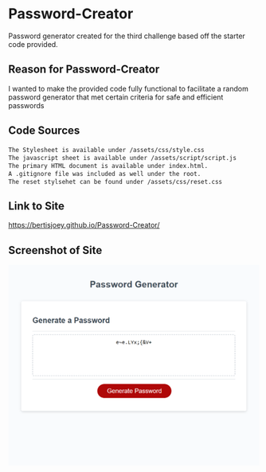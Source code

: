 # Password-Creator
Password generator created for the third challenge based off the starter code provided.

## Reason for Password-Creator
I wanted to make the provided code fully functional to facilitate a random password generator that met certain criteria for safe and efficient passwords

## Code Sources
```
The Stylesheet is available under /assets/css/style.css
The javascript sheet is available under /assets/script/script.js
The primary HTML document is available under index.html.
A .gitignore file was included as well under the root.
The reset stylsehet can be found under /assets/css/reset.css
```
## Link to Site
https://bertisjoey.github.io/Password-Creator/

## Screenshot of Site
![Screenshot of Password Generator](./assets/screenshot-password-generator.png)
